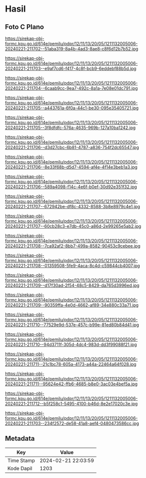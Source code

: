 # Hasil

## Foto C Plano

https://sirekap-obj-formc.kpu.go.id/614e/pemilu/pdpr/12/11/13/20/05/1211132005006-20240221-211702--51aba319-8a4b-4ad3-8ae8-c8f6d12b7b52.jpg

https://sirekap-obj-formc.kpu.go.id/614e/pemilu/pdpr/12/11/13/20/05/1211132005006-20240221-211703--e9af7cd6-f417-4c8f-bcb9-6eddebf88b5d.jpg

https://sirekap-obj-formc.kpu.go.id/614e/pemilu/pdpr/12/11/13/20/05/1211132005006-20240221-211704--6caab9cc-9ea7-492c-8a1a-7e08e01dc791.jpg

https://sirekap-obj-formc.kpu.go.id/614e/pemilu/pdpr/12/11/13/20/05/1211132005006-20240221-211705--a443761a-6f0a-44c1-be30-095e35405721.jpg

https://sirekap-obj-formc.kpu.go.id/614e/pemilu/pdpr/12/11/13/20/05/1211132005006-20240221-211705--3f8dfdfc-576a-4635-969b-127a10ba1242.jpg

https://sirekap-obj-formc.kpu.go.id/614e/pemilu/pdpr/12/11/13/20/05/1211132005006-20240221-211706--d3d27cbc-6b81-4787-a836-754f2dc65547.jpg

https://sirekap-obj-formc.kpu.go.id/614e/pemilu/pdpr/12/11/13/20/05/1211132005006-20240221-211706--8e33f68b-d5d7-4594-af4e-4f14e3beb1a3.jpg

https://sirekap-obj-formc.kpu.go.id/614e/pemilu/pdpr/12/11/13/20/05/1211132005006-20240221-211706--589a4098-f14c-4e6f-b0ef-30d92e351f32.jpg

https://sirekap-obj-formc.kpu.go.id/614e/pemilu/pdpr/12/11/13/20/05/1211132005006-20240221-211707--672942be-df8c-4332-8588-3b8e8979c4e1.jpg

https://sirekap-obj-formc.kpu.go.id/614e/pemilu/pdpr/12/11/13/20/05/1211132005006-20240221-211707--60cb28c3-e7db-45c0-a86d-2e99265e5ab2.jpg

https://sirekap-obj-formc.kpu.go.id/614e/pemilu/pdpr/12/11/13/20/05/1211132005006-20240221-211708--7ca92af2-8bb7-499a-8582-90453c9cebee.jpg

https://sirekap-obj-formc.kpu.go.id/614e/pemilu/pdpr/12/11/13/20/05/1211132005006-20240221-211708--01359508-5fe9-4aca-8c4d-c59844cb4007.jpg

https://sirekap-obj-formc.kpu.go.id/614e/pemilu/pdpr/12/11/13/20/05/1211132005006-20240221-211709--d17f30ad-2f54-48c5-8429-da765d3996ed.jpg

https://sirekap-obj-formc.kpu.go.id/614e/pemilu/pdpr/12/11/13/20/05/1211132005006-20240221-211709--90359ffa-4e0d-4662-af89-34e880c33a71.jpg

https://sirekap-obj-formc.kpu.go.id/614e/pemilu/pdpr/12/11/13/20/05/1211132005006-20240221-211710--77529e9d-537e-457c-b99e-81ed80b84d41.jpg

https://sirekap-obj-formc.kpu.go.id/614e/pemilu/pdpr/12/11/13/20/05/1211132005006-20240221-211710--94d3711f-305d-4dc4-983d-dd3f99088f21.jpg

https://sirekap-obj-formc.kpu.go.id/614e/pemilu/pdpr/12/11/13/20/05/1211132005006-20240221-211711--21c1bc78-605a-4173-a44a-22464a64f028.jpg

https://sirekap-obj-formc.kpu.go.id/614e/pemilu/pdpr/12/11/13/20/05/1211132005006-20240221-211711--95624e42-ffb6-4685-b8e0-3ac03e4bef5a.jpg

https://sirekap-obj-formc.kpu.go.id/614e/pemilu/pdpr/12/11/13/20/05/1211132005006-20240221-211712--b5f258c1-5495-4100-b46d-8e2e17020c3e.jpg

https://sirekap-obj-formc.kpu.go.id/614e/pemilu/pdpr/12/11/13/20/05/1211132005006-20240221-211703--234f2572-de58-41a8-aef4-0480473586cc.jpg


## Metadata

| Key        | Value               |
| ---------- | ------------------- |
| Time Stamp | 2024-02-21 22:03:59 |
| Kode Dapil | 1203                |



